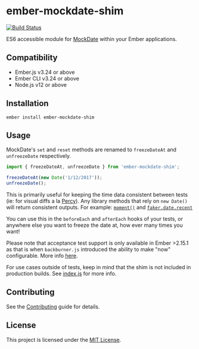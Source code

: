 # ember-mockdate-shim

[![Build Status](https://travis-ci.org/Ticketfly/ember-mockdate-shim.svg?branch=master)](https://travis-ci.org/Ticketfly/ember-mockdate-shim)

ES6 accessible module for [MockDate](https://github.com/boblauer/MockDate) within your Ember applications.

## Compatibility

* Ember.js v3.24 or above
* Ember CLI v3.24 or above
* Node.js v12 or above
  
## Installation

`ember install ember-mockdate-shim`

## Usage

MockDate's `set` and `reset` methods are renamed to `freezeDateAt` and `unfreezeDate` respectively.

```js
import { freezeDateAt, unfreezeDate } from 'ember-mockdate-shim';

freezeDateAt(new Date('1/12/2017'));
unfreezeDate();
```

This is primarily useful for keeping the time data consistent between tests (ie: for visual diffs a la [Percy](https://percy.io/)). Any library methods that rely on `new Date()` will return consistent outputs. For example: [`moment()`](https://github.com/moment/moment/) and [`faker.date.recent`](https://github.com/Marak/faker.js/blob/master/lib/date.js#L66)

You can use this in the `beforeEach` and `afterEach` hooks of your tests, or anywhere else you want to freeze the date at, how ever many times you want!

Please note that acceptance test support is only available in Ember >2.15.1 as that is when `backburner.js` introduced the ability to make "now" configurable. More info [here](https://github.com/BackburnerJS/backburner.js/commit/a6fe19eb26c2b7ed8360de19ca0cc9ae5b05f297).

For use cases outside of tests, keep in mind that the shim is not included in production builds. See [index.js](https://github.com/Ticketfly/ember-mockdate-shim/blob/master/index.js) for more info.


## Contributing

See the [Contributing](CONTRIBUTING.md) guide for details.


## License

This project is licensed under the [MIT License](LICENSE.md).
